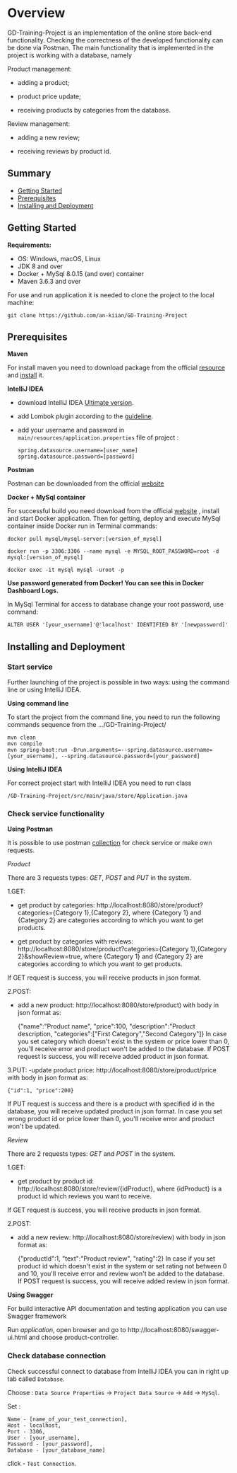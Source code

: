 # Overview

GD-Training-Project is an implementation of the online store back-end functionality.
Checking the correctness of the developed functionality can be done via Postman.
The main functionality that is implemented in the project is working with a database, namely

Product management:

- adding a product;

- product price update;

- receiving products by categories from the database.

Review management:

- adding a new review;

- receiving reviews by product id.

## Summary

  - [Getting Started](#getting-started)
  - [Prerequisites](#prerequisites)
  - [Installing and Deployment](#installing-and-deployment)



## Getting Started

**Requirements:**
- OS: Windows, macOS, Linux
- JDK 8 and over
- Docker + MySql 8.0.15 (and over) container
- Maven 3.6.3 and over




For use and run application it is needed to clone the project to the local machine:

    git clone https://github.com/an-kiian/GD-Training-Project

## Prerequisites

**Maven**

For install maven you need to download package from the official [resource](https://maven.apache.org/download.cgi) and [install](https://mkyong.com/maven/how-to-install-maven-in-windows/) it.

**IntelliJ IDEA**

- download IntelliJ IDEA [Ultimate version](https://www.jetbrains.com/idea/promo/ultimate/?gclid=CjwKCAjwmMX4BRAAEiwA-zM4JogGjxxekfBMsDbtXyjyMEA_iB-_ii3aldVTHvjOrl7fOgTLPl3d8RoCVvUQAvD_BwE). 
- add Lombok plugin according to the [guideline](https://projectlombok.org/setup/intellij).
- add your username and password in `main/resources/application.properties` file of project :

      spring.datasource.username=[user_name]
      spring.datasource.password=[password]


**Postman**

Postman can be downloaded from the official [website](https://www.postman.com/downloads/)

**Docker + MySql container**

For successful build you need download from the official [website](https://docs.docker.com/get-docker/) , 
install and start  Docker application. 
Then for getting, deploy and execute MySql container inside Docker run in Terminal commands:

    docker pull mysql/mysql-server:[version_of_mysql]

    docker run -p 3306:3306 --name mysql -e MYSQL_ROOT_PASSWORD=root -d mysql:[version_of_mysql]

    docker exec -it mysql mysql -uroot -p

**Use password generated from Docker! You can see this in Docker Dashboard Logs.**

In MySql Terminal for access to database change your root password, use command:

    ALTER USER '[your_username]'@'localhost' IDENTIFIED BY '[newpassword]'

## Installing and Deployment
### Start service
Further launching of the project is possible in two ways: using the command line or using IntelliJ IDEA.

**Using command line**

To start the project from the command line, you need to run the following  commands sequence  from the .../GD-Training-Project/
    
    mvn clean
    mvn compile
    mvn spring-boot:run -Drun.arguments=--spring.datasource.username=[your_username], --spring.datasource.password=[your_password]
    
**Using IntelliJ IDEA**

For correct project start with IntelliJ IDEA you need to 
run class 

    /GD-Training-Project/src/main/java/store/Application.java

### Check service functionality
**Using Postman**

It is possible to use postman [collection](https://www.getpostman.com/collections/6820f2ae280f0001da40) for check service or make own requests.

*Product*

There are 3 requests types: *GET*, *POST* and *PUT* in the system.

1.GET:
- get product by categories: http://localhost:8080/store/product?categories={Category 1},{Category 2}, where {Category 1} and {Category 2} are categories according to which you want to get products.

- get product by categories with reviews: http://localhost:8080/store/product?categories={Category 1},{Category 2}&showReview=true, where {Category 1} and {Category 2} are categories according to which you want to get products.

If GET request is success, you will receive products in json format.

2.POST:
- add a new product: http://localhost:8080/store/product) with body in json format as:
    
    
    {"name":"Product name", "price":100, "description":"Product description, "categories":["First Category","Second Category"]}
   In case you set category which doesn't exist in the system or price lower than 0, you'll receive error and product won't be added to the database. If POST request is success, you will receive added product in json format.
    
3.PUT:
-update product price: http://localhost:8080/store/product/price with body in json format as:

    {"id":1, "price":200}
If PUT request is success and there is a product with specified id in the database, you will receive updated product in json format.
In case you set wrong product id or price lower than 0, you'll receive error and product won't be updated.

*Review*

There are 2 requests types: *GET* and *POST* in the system.

1.GET:
- get product by product id: http://localhost:8080/store/review/{idProduct}, where {idProduct} is a product id which reviews you want to receive. 

If GET request is success, you will receive products in json format.

2.POST:
- add a new review: http://localhost:8080/store/review) with body in json format as:
    
    
    {"productId":1, "text":"Product review", "rating":2}
   In case if you set product id which doesn't exist in the system or set rating not between 0 and 10, you'll receive error and review won't be added to the database. If POST request is success, you will receive added review in json format.
    
**Using Swagger**

For build interactive API documentation and testing application you can use Swagger framework

Run _application_, open browser and go to http://localhost:8080/swagger-ui.html and choose product-controller.


### Check database connection

Check successful connect to database from IntelliJ IDEA you can in right up tab called `Database`. 

Choose : `Data Source Properties` -> `Project Data Source` -> `Add` -> `MySql`.

Set :

    Name - [name_of_your_test_connection], 
    Host - localhost,
    Port - 3306, 
    User - [your_username], 
    Password - [your_password], 
    Database - [your_database_name]

 click - `Test Connection`.